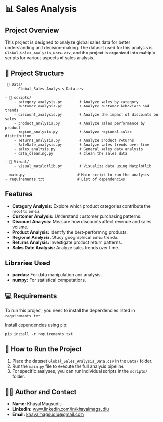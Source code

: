 # 📊 Sales Analysis

## Project Overview
This project is designed to analyze global sales data for better understanding and decision-making. The dataset used for this analysis is `Global_Sales_Analysis_Data.csv`, and the project is organized into multiple scripts for various aspects of sales analysis.

## 📁 Project Structure

```
 📂 Data/
    - Global_Sales_Analysis_Data.csv

- 📂 scripts/
    - category_analysis.py        # Analyze sales by category
    - customer_analysis.py        # Analyze customer behaviors and trends
    - discount_analysis.py        # Analyze the impact of discounts on sales
    - product_analysis.py         # Analyze sales performance by product
    - region_analysis.py          # Analyze regional sales distribution
    - returns_analysis.py         # Analyze product returns
    - SaleDate_analysis.py        # Analyze sales trends over time
    - sales_analysis.py           # General sales data analysis
    - data_cleaning.py            # Clean the sales data

- 📂 Visual/
    - visual_matplotlib.py        # Visualize data using Matplotlib

- main.py                        # Main script to run the analysis
- requirements.txt               # List of dependencies
```

## Features
- **Category Analysis:** Explore which product categories contribute the most to sales.
- **Customer Analysis:** Understand customer purchasing patterns.
- **Discount Analysis:** Measure how discounts affect revenue and sales volume.
- **Product Analysis:** Identify the best-performing products.
- **Regional Analysis:** Study geographical sales trends.
- **Returns Analysis:** Investigate product return patterns.
- **Sales Date Analysis:** Analyze sales trends over time.

## Libraries Used
- **pandas:** For data manipulation and analysis.
- **numpy:** For statistical computations.

## 💻 Requirements
To run this project, you need to install the dependencies listed in `requirements.txt`.

Install dependencies using pip:
```
pip install -r requirements.txt
```

## 🚀 How to Run the Project
1. Place the dataset `Global_Sales_Analysis_Data.csv` in the `Data/` folder.
2. Run the `main.py` file to execute the full analysis pipeline.
3. For specific analyses, you can run individual scripts in the `scripts/` folder.

## 👨‍💻 Author and Contact
- **Name:** Khayal Magsudlu
- **LinkedIn:** www.linkedin.com/in/khayalmagsudlu
- **Email:** khayalmagsudlu@gmail.com
